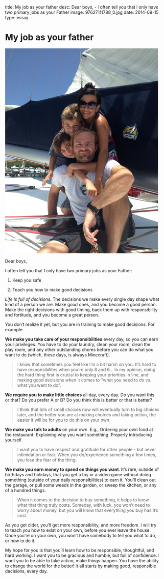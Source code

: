 title: My job as your father
desc: Dear boys, - I often tell you that I only have two primary jobs as your Father
image: 97627111788_0.jpg
date: 2014-09-15
type: essay

<h1>My job as your father</h1>
<p><img alt="" src="/static/media/97627111788_0.jpg"/></p>
<p>Dear boys,</p>
<p>I often tell you that I only have two primary jobs as your Father:</p>
<ol><li><p>Keep you safe</p></li>
<li><p>Teach you how to make good decisions</p></li>
</ol><p><i>Life is full of decisions</i>. The decisions we make every single day shape what kind of a person we are. Make good ones, and you become a good person. Make the right decisions with good timing, back them up with responsibility and fortitude, and you become a great person.</p>
<p>You don’t realize it yet, but you are in training to make good decisions. For example:</p>
<p><strong>We make you take care of your responsibilities</strong> every day, so you can earn your privileges. You have to do your laundry, clean your room, clean the play room, and any other outstanding chores before you can do what you want to do (which, these days, is always Minecraft).</p>
<blockquote>
<p>I know that sometimes you feel like I’m a bit harsh on you. It’s hard to have responsibilites when you’re only 8 and 6... In my opinion, doing the hard thing first is crucial to keeping your priorities in line, and making good decisions when it comes to “what you need to do vs. what you want to do”.</p>
</blockquote>
<p><strong>We require you to make little choices</strong> all day, every day. Do you want this or that? Do you prefer A or B? Do you think this is better or that is better?</p>
<blockquote>
<p>I think that lots of small choices now will eventually turn to big choices later, and the better you are at making choices and taking action, the easier it will be for you to do this on your own.</p>
</blockquote>
<p><strong>We make you talk to adults</strong> on your own. E.g., Ordering your own food at the restaurant. Explaining why you want something. Properly introducing yourself.</p>
<blockquote>
<p>I want you to have respect and gratitude for other people - but never intimidation or fear. When you do/experience something a few times, you lose the fear of the thing.</p>
</blockquote>
<p><strong>We make you earn money to spend on things you want</strong>. It’s rare, outside of birthdays and holidays, that you get a toy or a video game without doing something (outside of your daily responsibilities) to earn it. You’ll clean out the garage, or pull some weeds in the garden, or sweep the kitchen, or any of a hundred things.</p>
<blockquote>
<p>When it comes to the decision to buy something, it helps to know what that thing truly costs. Someday, with luck, you won’t need to worry about money, but you will know that everything you buy has it’s cost.</p>
</blockquote>
<p>As you get older, you’ll get more responsibility, and more freedom. I will try to teach you how to exist on your own, before you ever leave the house. Once you’re on your own, you won’t have somebody to tell you what to do, or how to do it.</p>
<p>My hope for you is that you’ll learn how to be responsible, thoughtful, and hard working. I want you to be gracious and humble, but full of confidence. I want you to be able to take action, make things happen. You have the ability to change the world for the better! It all starts by making good, responsible decisions, every day.</p>

